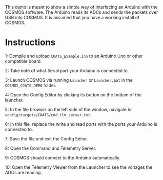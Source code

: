 This demo is meant to show a simple way of interfacing an Arduino with the COSMOS software. The Arduino reads its ADCs and sends the packets over USB into COSMOS. It is assumed that you have a working install of COSMOS.

# Instructions
1: Compile and upload `COATS_Example.ino` to an Arduino Uno or other compatible board.

2: Take note of what Serial port your Arduino is connected to.

3: Launch COSMOS via running `Launcher` or `Launcher.bat` in the `COSMOS_COATS_DEMO` folder.

4: Open the Config Editor by clicking its button on the bottom of the launcher.

5: In the file browser on the left side of the window, navigate to `config/targets/COATS/cmd_tlm_server.txt`.

6: In this file, replace the write and read ports with the ports your Arduino is connected to.

7: Save the file and exit the Config Editor.

8: Open the Command and Telemetry Server.

9: COSMOS should connect to the Arduino automatically.

10: Open the Telemetry Viewer from the Launcher to see the voltages the ADCs are reading.
